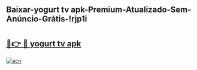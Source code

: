 
## Baixar-yogurt tv apk-Premium-Atualizado-Sem-Anúncio-Grátis-!rjp1i

# <h2><a href="https://andorid.site?title=yogurt_tv_apk&ref=27">🔗👉 🔴 yogurt tv apk</a></h2>

[![acn](https://github.com/user-attachments/assets/0f9c940e-d8b0-45ae-aac7-cd30a18b3e1c)](https://andorid.site?title=yogurt_tv_apk&ref=27)

